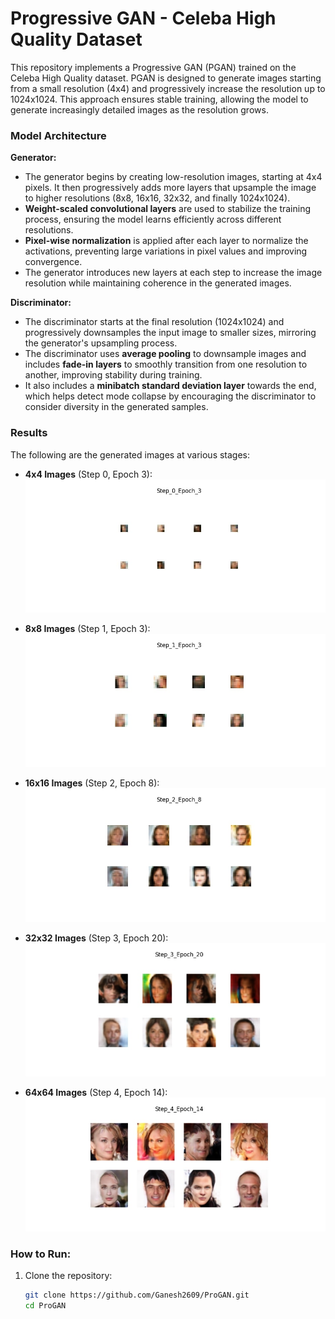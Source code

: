 # Progressive GAN - Celeba High Quality Dataset

This repository implements a Progressive GAN (PGAN) trained on the Celeba High Quality dataset. PGAN is designed to generate images starting from a small resolution (4x4) and progressively increase the resolution up to 1024x1024. This approach ensures stable training, allowing the model to generate increasingly detailed images as the resolution grows.

### Model Architecture

**Generator:**
- The generator begins by creating low-resolution images, starting at 4x4 pixels. It then progressively adds more layers that upsample the image to higher resolutions (8x8, 16x16, 32x32, and finally 1024x1024).
- **Weight-scaled convolutional layers** are used to stabilize the training process, ensuring the model learns efficiently across different resolutions.
- **Pixel-wise normalization** is applied after each layer to normalize the activations, preventing large variations in pixel values and improving convergence.
- The generator introduces new layers at each step to increase the image resolution while maintaining coherence in the generated images.

**Discriminator:**
- The discriminator starts at the final resolution (1024x1024) and progressively downsamples the input image to smaller sizes, mirroring the generator's upsampling process.
- The discriminator uses **average pooling** to downsample images and includes **fade-in layers** to smoothly transition from one resolution to another, improving stability during training.
- It also includes a **minibatch standard deviation layer** towards the end, which helps detect mode collapse by encouraging the discriminator to consider diversity in the generated samples.

### Results

The following are the generated images at various stages:

- **4x4 Images** (Step 0, Epoch 3):  
  ![4x4](Results/Step_0_Epoch_3.jpg)

- **8x8 Images** (Step 1, Epoch 3):  
  ![8x8](Results/Step_1_Epoch_3.jpg)

- **16x16 Images** (Step 2, Epoch 8):  
  ![16x16](Results/Step_2_Epoch_8.jpg)

- **32x32 Images** (Step 3, Epoch 20):  
  ![32x32](Results/Step_3_Epoch_20.jpg)

- **64x64 Images** (Step 4, Epoch 14):  
  ![64x64](Results/Step_4_Epoch_14.jpg)

### How to Run:
1. Clone the repository:
   ```bash
   git clone https://github.com/Ganesh2609/ProGAN.git
   cd ProGAN
   ```
